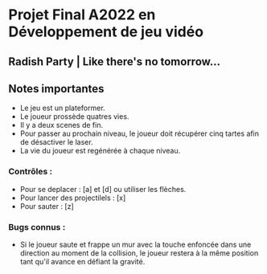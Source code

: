 # Projet Final A2022 en Développement de jeu vidéo
## Radish Party | Like there's no tomorrow...

## Notes importantes

- Le jeu est un plateformer. 
- Le joueur prossède quatres vies. 
- Il y a deux scenes de fin.
- Pour passer au prochain niveau, le joueur doit récupérer cinq tartes afin de désactiver le laser.
- La vie du joueur est regénérée à chaque niveau.
### Contrôles : 
- Pour se deplacer : [a] et [d] ou utiliser les flèches.
- Pour lancer des projectilels : [x]
- Pour sauter : [z]

### Bugs connus  :
- Si le joueur saute et frappe un mur avec la touche enfoncée dans une direction au moment de la collision, le joueur restera à la même position tant qu'il avance en défiant la gravité.
